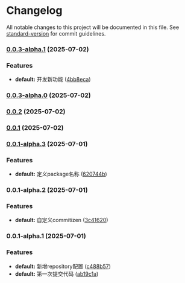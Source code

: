 # Changelog

All notable changes to this project will be documented in this file. See [standard-version](https://github.com/conventional-changelog/standard-version) for commit guidelines.

### [0.0.3-alpha.1](https://github.com/726209/utils/compare/0.0.3-alpha.0...0.0.3-alpha.1) (2025-07-02)


### Features

* **default:** 开发新功能 ([4bb8eca](https://github.com/726209/utils/commit/4bb8eca0fc7f263d9ff70e065c03ed620b2242ff))

### [0.0.3-alpha.0](https://github.com/726209/utils/compare/0.0.2...0.0.3-alpha.0) (2025-07-02)

### [0.0.2](https://github.com/726209/utils/compare/0.0.1...0.0.2) (2025-07-02)

### [0.0.1](https://github.com/726209/utils/compare/0.0.1-alpha.3...0.0.1) (2025-07-02)

### [0.0.1-alpha.3](https://github.com/726209/utils/compare/0.0.1-alpha.2...0.0.1-alpha.3) (2025-07-01)


### Features

* **default:** 定义package名称 ([620744b](https://github.com/726209/utils/commit/620744ba6eb7ad76533bd8689e3833ef28777cee))

### 0.0.1-alpha.2 (2025-07-01)


### Features

* **default:** 自定义commitizen ([3c41620](https://github.com/726209/utils/commit/3c416207eb70f23c0ff1bc8252415ad544d53af2))

### 0.0.1-alpha.1 (2025-07-01)


### Features

* **default:** 新增repository配置 ([c488b57](https://github.com/726209/utils/commit/c488b57de8cf4497a3426c401e232f99833811d3))
* **default:** 第一次提交代码 ([ab19c1a](https://github.com/726209/utils/commit/ab19c1a962ad9743f66d985f62efd5fe4ab6e297))

